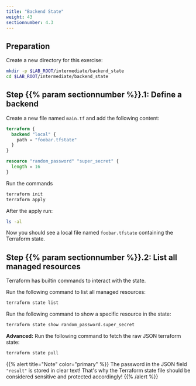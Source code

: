 ```yaml
---
title: "Backend State"
weight: 43
sectionnumber: 4.3
---
```



## Preparation

Create a new directory for this exercise:

```bash
mkdir -p $LAB_ROOT/intermediate/backend_state
cd $LAB_ROOT/intermediate/backend_state
```

## Step {{% param sectionnumber %}}.1: Define a backend

Create a new file named `main.tf` and add the following content:

```terraform
terraform {
  backend "local" {
    path = "foobar.tfstate"
  }
}

resource "random_password" "super_secret" {
  length = 16
}
```

Run the commands

```bash
terraform init
terraform apply
```

After the apply run:

```bash
ls -al
```

Now you should see a local file named `foobar.tfstate` containing the Terraform state.

## Step {{% param sectionnumber %}}.2: List all managed resources

Terraform has builtin commands to interact with the state.

Run the following command to list all managed resources:

```bash
terraform state list
```

Run the following command to show a specific resource in the state:

```bash
terraform state show random_password.super_secret
```

**Advanced:** Run the following command to fetch the raw JSON terraform state:

```bash
terraform state pull
```

{{% alert title="Note" color="primary" %}}
The password in the JSON field `"result"` is stored in clear text! That's why the
Terraform state file should be considered sensitive and protected accordingly!
{{% /alert %}}
